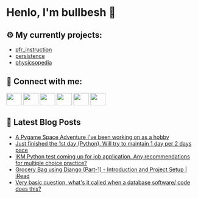 # Henlo, I'm bullbesh 👋

## ⚙️ My currently projects:
- [pfr_instruction](https://github.com/bullbesh/pfr_instruction)
- [persistence](https://github.com/bullbesh/persistence)
- [physicsopedia](https://github.com/bullbesh/physicsopedia)

## 🔎 Connect with me:
[<img height="32" width="40" src="https://cdn.jsdelivr.net/npm/simple-icons@v5/icons/telegram.svg" />](https://t.me/bullbesh)
[<img height="32" width="40" src="https://cdn.jsdelivr.net/npm/simple-icons@v5/icons/vk.svg" />](https://vk.com/bullbesh)
[<img height="32" width="40" src="https://cdn.jsdelivr.net/npm/simple-icons@v5/icons/twitter.svg" />](https://twitter.com/bullbesh1)
[<img height="32" width="40" src="https://cdn.jsdelivr.net/npm/simple-icons@v5/icons/instagram.svg" />](https://www.instagram.com/bullbesh)
[<img height="32" width="40" src="https://cdn.jsdelivr.net/npm/simple-icons@v5/icons/reddit.svg" />](https://www.reddit.com/user/bullbesh)
[<img height="32" width="40" src="https://cdn.jsdelivr.net/npm/simple-icons@v5/icons/youtube.svg" />](https://www.youtube.com/channel/UCtfjRs6uzgq5mfm8S06WTcg)

## 📕 Latest Blog Posts
<!-- BLOG-POST-LIST:START -->
- [A Pygame Space Adventure I&#39;ve been working on as a hobby](https://www.reddit.com/r/Python/comments/r1w6t0/a_pygame_space_adventure_ive_been_working_on_as_a/)
- [Just finished the 1st day &lpar;Python&rpar;. Will try to maintain 1 day per 2 days pace](https://www.reddit.com/r/Python/comments/r1vj71/just_finished_the_1st_day_python_will_try_to/)
- [IKM Python test coming up for job application. Any recommendations for multiple choice practice?](https://www.reddit.com/r/Python/comments/r1uou6/ikm_python_test_coming_up_for_job_application_any/)
- [Grocery Bag using Django &lpar;Part-1&rpar; - Introduction and Project Setup | iRead](https://www.reddit.com/r/Python/comments/r1ud98/grocery_bag_using_django_part1_introduction_and/)
- [Very basic question, what&#39;s it called when a database software/ code does this?](https://www.reddit.com/r/Python/comments/r1u3wd/very_basic_question_whats_it_called_when_a/)
<!-- BLOG-POST-LIST:END -->
